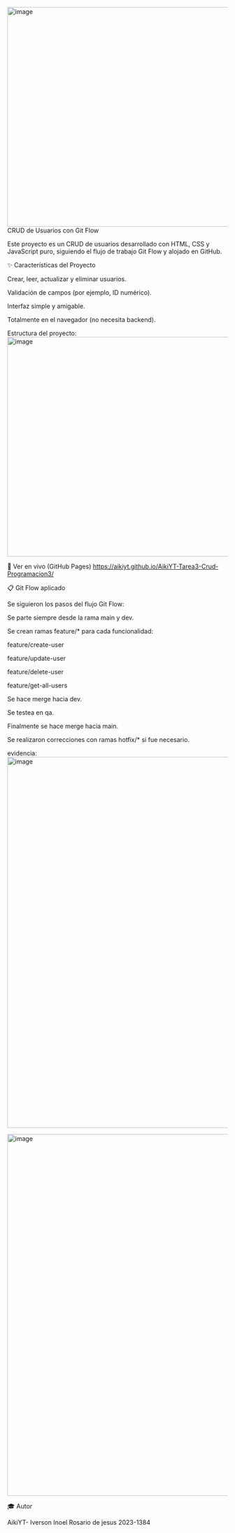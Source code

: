 <img width="1115" height="502" alt="image" src="https://github.com/user-attachments/assets/fb455657-328e-474d-a300-d595d3f2fd57" />CRUD de Usuarios con Git Flow

Este proyecto es un CRUD de usuarios desarrollado con HTML, CSS y JavaScript puro, siguiendo el flujo de trabajo Git Flow y alojado en GitHub.

✨ Características del Proyecto

Crear, leer, actualizar y eliminar usuarios.

Validación de campos (por ejemplo, ID numérico).

Interfaz simple y amigable.

Totalmente en el navegador (no necesita backend).


Estructura del proyecto:
<img width="1115" height="502" alt="image" src="https://github.com/user-attachments/assets/34f6a57f-09f6-425e-b5ca-c22d919cf506" />

🚀 Ver en vivo (GitHub Pages) https://aikiyt.github.io/AikiYT-Tarea3-Crud-Programacion3/

📋 Git Flow aplicado

Se siguieron los pasos del flujo Git Flow:

Se parte siempre desde la rama main y dev.

Se crean ramas feature/* para cada funcionalidad:

feature/create-user

feature/update-user

feature/delete-user

feature/get-all-users

Se hace merge hacia dev.

Se testea en qa.

Finalmente se hace merge hacia main.

Se realizaron correcciones con ramas hotfix/* si fue necesario.


evidencia: 
<img width="1612" height="848" alt="image" src="https://github.com/user-attachments/assets/53e9b8b3-90aa-4f16-8626-f85259b289f9" />

<img width="1691" height="827" alt="image" src="https://github.com/user-attachments/assets/5ecc5747-a8bf-41aa-a49f-8a4d7f3780be" />

🎓 Autor

AikiYT- Iverson Inoel Rosario de jesus 2023-1384


